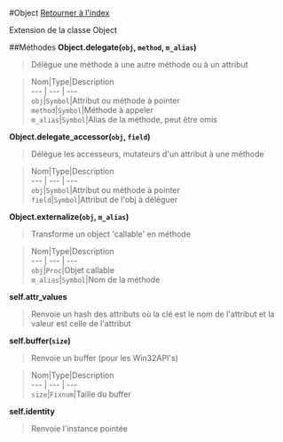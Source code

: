 #Object
[Retourner à l'index](README.md)

Extension de la classe Object

##Méthodes
**Object.delegate(`obj`, `method`, `m_alias`)**

> Délègue une méthode à une autre méthode ou à un attribut  
  
> Nom|Type|Description  
--- | --- | ---  
`obj`|`Symbol`|Attribut ou méthode à pointer  
`method`|`Symbol`|Méthode à appeler  
`m_alias`|`Symbol`|Alias de la méthode, peut être omis  
  




**Object.delegate_accessor(`obj`, `field`)**

> Délègue les accesseurs, mutateurs d'un attribut à une méthode  
  
> Nom|Type|Description  
--- | --- | ---  
`obj`|`Symbol`|Attribut ou méthode à pointer  
`field`|`Symbol`|Attribut de l'obj à déléguer  
  




**Object.externalize(`obj`, `m_alias`)**

> Transforme un object 'callable' en méthode  
  
> Nom|Type|Description  
--- | --- | ---  
`obj`|`Proc`|Objet callable  
`m_alias`|`Symbol`|Nom de la méthode  
  




**self.attr_values**

> Renvoie un hash des attributs où la clé est le nom de l'attribut
                            et la valeur est celle de l'attribut  
  
>   




**self.buffer(`size`)**

> Renvoie un buffer (pour les Win32API's)  
  
> Nom|Type|Description  
--- | --- | ---  
`size`|`Fixnum`|Taille du buffer  
  




**self.identity**

> Renvoie l'instance pointée  
  
>   




